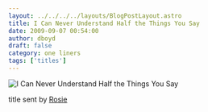 ```yaml
---
layout: ../../../../layouts/BlogPostLayout.astro
title: I Can Never Understand Half the Things You Say
date: 2009-09-07 00:54:00
author: dboyd
draft: false
category: one liners
tags: ['titles']
---
```

<img
    srcset="https://img.selfiespirits.com/images/2009/09/dinoHorn_480.avif 480w"
    sizes="(max-width: 480px) 100vw"
    src="https://img.selfiespirits.com/images/2009/09/dinoHorn.jpg"
    alt="I Can Never Understand Half the Things You Say"
/>

title sent by <a href="http://dollipop.art/">Rosie</a>

